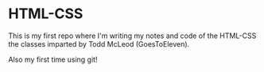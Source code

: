 # HTML-CSS

This is my first repo where I'm writing my notes and code of the HTML-CSS the classes imparted by Todd McLeod (GoesToEleven).


Also my first time using git!